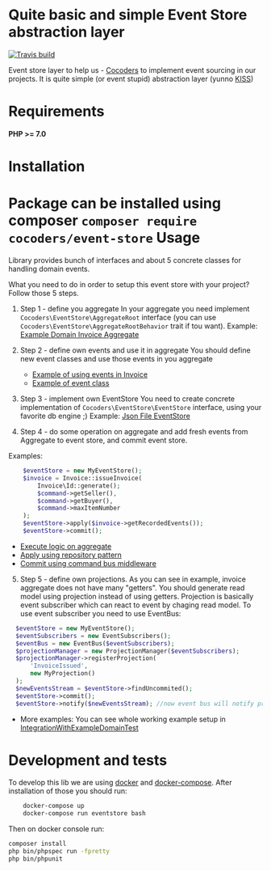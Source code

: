 Quite basic and simple Event Store abstraction layer
==============================================

[![Travis build](https://api.travis-ci.org/cocoders/event-store.svg)](https://travis-ci.org/cocoders/event-store)

Event store layer to help us - [Cocoders](http://cocoders.com) to implement event sourcing in our projects.
It is quite simple (or event stupid) abstraction layer (yunno [KISS](https://en.wikipedia.org/wiki/KISS_principle))

Requirements
=============

**PHP >= 7.0**

Installation
=============

Package can be installed using composer `composer require cocoders/event-store`
Usage
=======
Library provides bunch of interfaces and about 5 concrete classes for handling domain events.

What you need to do in order to setup this event store with your project? Follow those 5 steps.

1. Step 1 - define you aggregate
In your aggregate you need implement `Cocoders\EventStore\AggregateRoot` interface (you can use `Cocoders\EventStore\AggregateRootBehavior` trait if tou want).
    Example: [Example Domain Invoice Aggregate](tests/ExampleDomain/Invoice.php)

2. Step 2 - define own events and use it in aggregate
You should define new event classes and use those events in you aggregate
    * [Example of using events in Invoice](tests/ExampleDomain/Invoice.php)
    * [Example of event class](tests/ExampleDomain/Invoice/Events/InvoiceAdded.php)

3. Step 3 - implement own EventStore
You need to create concrete implementation of `Cocoders\EventStore\EventStore` interface, using your favorite db engine ;)
    Example: [Json File EventStore](tests/ExampleDomain/Infastracture/File/EventStore.php)

4. Step 4 - do some operation on aggregate and add fresh events from Aggregate to event store, and commit event store.

Examples:

```php
    $eventStore = new MyEventStore();
    $invoice = Invoice::issueInvoice(
        Invoice\Id::generate();
        $command->getSeller(),
        $command->getBuyer(),
        $command->maxItemNumber
    );
    $eventStore->apply($invoice->getRecordedEvents());
    $eventStore->commit();
```
    
* [Execute logic on aggregate](tests/ExampleDomain/UseCase/IssueInvoice.php)
* [Apply using repository pattern](tests/ExampleDomain/EventStore/Invoices.php)
* [Commit using command bus middleware](tests/ExampleDomain/CommandBus/EventStoreMiddleware.php)

5. Step 5 - define own projections.
   As you can see in example, invoice aggregate does not have many "getters".
   You should generate read model using projection instead of using getters.
   Projection is basically event subscriber which can react to event by chaging read model.
   To use event subscriber you need to use EventBus:

```php
  $eventStore = new MyEventStore(); 
  $eventSubscribers = new EventSubscribers();
  $eventBus = new EventBus($eventSubscribers);
  $projectionManager = new ProjectionManager($eventSubscribers);
  $projectionManager->registerProjection(
      'InvoiceIssued',
      new MyProjection()
  );
  $newEventsStream = $eventStore->findUncommited();
  $eventStore->commit();
  $eventStore->notify($newEventsStream); //now event bus will notify projections as well
```
    
   * More examples:
        You can see whole working example setup in [IntegrationWithExampleDomainTest](tests/Tests/IntegrationWithExampleDomainTest.php)        


Development and tests
=================

To develop this lib we are using [docker](http://docker.io) and [docker-compose](https://docs.docker.com/compose/overview/).
After installation of those you should run:

```bash
    docker-compose up
    docker-compose run eventstore bash
```

Then on docker console run:

```bash
composer install
php bin/phpspec run -fpretty
php bin/phpunit
```


